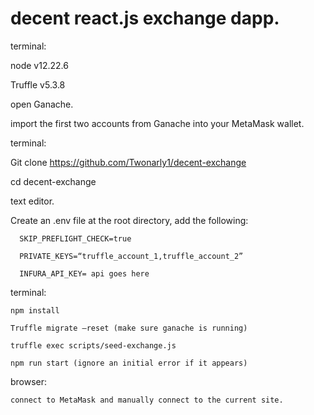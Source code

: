 # decent react.js exchange dapp.

terminal:

  node v12.22.6
  
  Truffle v5.3.8

open Ganache.

import the first two accounts from Ganache into your MetaMask wallet.

terminal:

  Git clone https://github.com/Twonarly1/decent-exchange
  
  cd decent-exchange

text editor.

  Create an .env file at the root directory, add the following:
  
      SKIP_PREFLIGHT_CHECK=true	
      
      PRIVATE_KEYS=“truffle_account_1,truffle_account_2”
      
      INFURA_API_KEY= api goes here

terminal:

    npm install
  
    Truffle migrate —reset (make sure ganache is running)
  
    truffle exec scripts/seed-exchange.js
  
    npm run start (ignore an initial error if it appears)
  
  browser:
  
    connect to MetaMask and manually connect to the current site.
